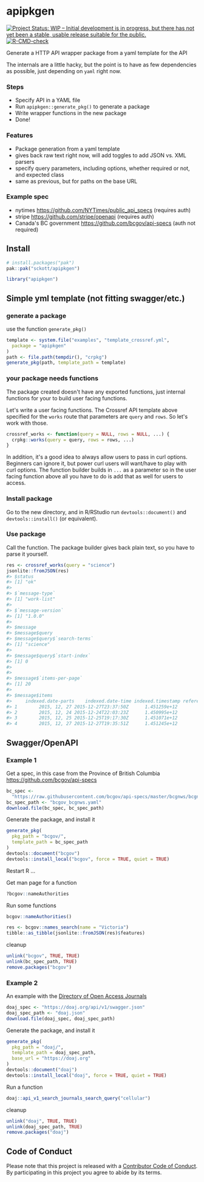 apipkgen
========



[![Project Status: WIP – Initial development is in progress, but there has not yet been a stable, usable release suitable for the public.](https://www.repostatus.org/badges/latest/wip.svg)](https://www.repostatus.org/#wip)
[![R-CMD-check](https://github.com/sckott/apipkgen/actions/workflows/check.yml/badge.svg)](https://github.com/sckott/apipkgen/actions/workflows/check.yml)

Generate a HTTP API wrapper package from a yaml template for the API

The internals are a little hacky, but the point is to have as few dependencies as possible, just depending on `yaml` right now.

### Steps

* Specify API in a YAML file
* Run `apipkgen::generate_pkg()` to generate a package
* Write wrapper functions in the new package
* Done!

### Features

* Package generation from a yaml template
* gives back raw text right now, will add toggles to add JSON vs. XML parsers
* specify query parameters, including options, whether required or not, and expected class
* same as previous, but for paths on the base URL

### Example spec

* nytimes <https://github.com/NYTimes/public_api_specs> (requires auth)
* stripe <https://github.com/stripe/openapi> (requires auth)
* Canada's BC government <https://github.com/bcgov/api-specs> (auth not required)

## Install


``` r
# install.packages("pak")
pak::pak("sckott/apipkgen")
```


``` r
library("apipkgen")
```

## Simple yml template (not fitting swagger/etc.)

### generate a package

use the function `generate_pkg()`


``` r
template <- system.file("examples", "template_crossref.yml",
  package = "apipkgen"
)
path <- file.path(tempdir(), "crpkg")
generate_pkg(path, template_path = template)
```

### your package needs functions

The package created doesn't have any exported functions, just internal functions for your to build user facing functions.

Let's write a user facing functions. The Crossref API template above specified for the `works` route that parameters are `query` and `rows`. So let's work with those.


``` r
crossref_works <- function(query = NULL, rows = NULL, ...) {
  crpkg::works(query = query, rows = rows, ...)
}
```

In addition, it's a good idea to always allow users to pass in curl options. Beginners can ignore it, but power curl users will want/have to play with curl options. The function builder builds in `...` as a parameter so in the user facing function above all you have to do is add that as well for users to access.

### Install package

Go to the new directory, and in R/RStudio run `devtools::document()` and `devtools::install()` (or equivalent).

### Use package

Call the function. The package builder gives back plain text, so you have to parse it yourself.


``` r
res <- crossref_works(query = "science")
jsonlite::fromJSON(res)
#> $status
#> [1] "ok"
#>
#> $`message-type`
#> [1] "work-list"
#>
#> $`message-version`
#> [1] "1.0.0"
#>
#> $message
#> $message$query
#> $message$query$`search-terms`
#> [1] "science"
#>
#> $message$query$`start-index`
#> [1] 0
#>
#>
#> $message$`items-per-page`
#> [1] 20
#>
#> $message$items
#>     indexed.date-parts    indexed.date-time indexed.timestamp reference-count
#> 1        2015, 12, 27 2015-12-27T23:37:50Z      1.451259e+12               0
#> 2        2015, 12, 24 2015-12-24T22:03:23Z      1.450995e+12               0
#> 3        2015, 12, 25 2015-12-25T19:17:30Z      1.451071e+12               0
#> 4        2015, 12, 27 2015-12-27T19:35:51Z      1.451245e+12               0
```

## Swagger/OpenAPI


### Example 1

Get a spec, in this case from the Province of British Columbia <https://github.com/bcgov/api-specs>


``` r
bc_spec <-
  "https://raw.githubusercontent.com/bcgov/api-specs/master/bcgnws/bcgnws.json"
bc_spec_path <- "bcgov_bcgnws.yaml"
download.file(bc_spec, bc_spec_path)
```

Generate the package, and install it


``` r
generate_pkg(
  pkg_path = "bcgov/",
  template_path = bc_spec_path
)
devtools::document("bcgov")
devtools::install_local("bcgov", force = TRUE, quiet = TRUE)
```

Restart R ...

Get man page for a function


``` r
?bcgov::nameAuthorities
```

Run some functions


``` r
bcgov::nameAuthorities()
```


``` r
res <- bcgov::names_search(name = "Victoria")
tibble::as_tibble(jsonlite::fromJSON(res)$features)
```

cleanup


``` r
unlink("bcgov", TRUE, TRUE)
unlink(bc_spec_path, TRUE)
remove.packages("bcgov")
```

### Example 2

An example with the [Directory of Open Access Journals](https://doaj.org/)


``` r
doaj_spec <- "https://doaj.org/api/v1/swagger.json"
doaj_spec_path <- "doaj.json"
download.file(doaj_spec, doaj_spec_path)
```

Generate the package, and install it


``` r
generate_pkg(
  pkg_path = "doaj/",
  template_path = doaj_spec_path,
  base_url = "https://doaj.org"
)
devtools::document("doaj")
devtools::install_local("doaj", force = TRUE, quiet = TRUE)
```

Run a function


``` r
doaj::api_v1_search_journals_search_query("cellular")
```

cleanup


``` r
unlink("doaj", TRUE, TRUE)
unlink(doaj_spec_path, TRUE)
remove.packages("doaj")
```


## Code of Conduct

Please note that this project is released with a [Contributor Code of Conduct](CODE_OF_CONDUCT.md).
By participating in this project you agree to abide by its terms.
